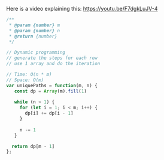 Here is a video explaining this: https://youtu.be/F7dgkLuJV-4

```js
/**
 * @param {number} m
 * @param {number} n
 * @return {number}
 */

// Dynamic programming
// generate the steps for each row
// use 1 array and do the iteration

// Time: O(n * m)
// Space: O(m)
var uniquePaths = function(m, n) {
   const dp = Array(m).fill(1)
   
   while (n > 1) {
     for (let i = 1; i < m; i++) {
       dp[i] += dp[i - 1]
     }
     
     n -= 1
   }

  return dp[m - 1]
};
```
